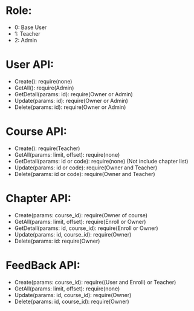 # Role:
- 0: Base User
- 1: Teacher
- 2: Admin

# User API:
- Create(): require(none)
- GetAll(): require(Admin)
- GetDetail(params: id): require(Owner or Admin)
- Update(params: id): require(Owner or Admin)
- Delete(params: id): require(Owner or Admin)

# Course API:
- Create(): require(Teacher)
- GetAll(params: limit, offset): require(none)
- GetDetail(params: id or code): require(none) (Not include chapter list)
- Update(params: id or code): require(Owner and Teacher)
- Delete(params: id or code): require(Owner and Teacher)

# Chapter API:
- Create(params: course_id): require(Owner of course)
- GetAll(params: limit, offset): require(Enroll or Owner)
- GetDetail(params: id, course_id): require(Enroll or Owner)
- Update(params: id, course_id): require(Owner)
- Delete(params: id: require(Owner)

# FeedBack API:
- Create(params: course_id): require((User and Enroll) or Teacher)
- GetAll(params: limit, offset): require(none)
- Update(params: id, course_id): require(Owner)
- Delete(params: id, course_id): require(Owner)